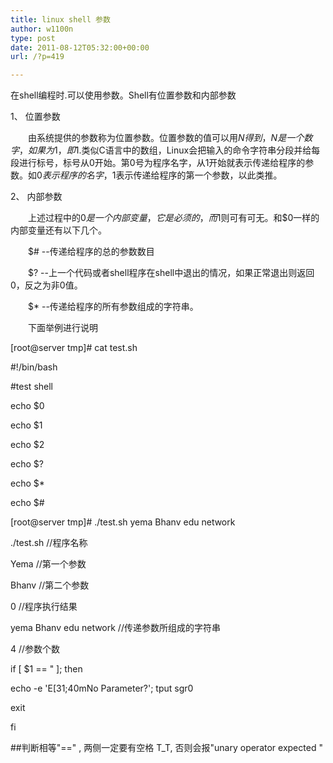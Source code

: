 ```yaml
---
title: linux shell 参数
author: w1100n
type: post
date: 2011-08-12T05:32:00+00:00
url: /?p=419

---
```

在shell编程时.可以使用参数。Shell有位置参数和内部参数
  
1、 位置参数
  
　　由系统提供的参数称为位置参数。位置参数的值可以用$N得到，N是一个数字，如果为1，即$1.类似C语言中的数组，Linux会把输入的命令字符串分段并给每段进行标号，标号从0开始。第0号为程序名字，从1开始就表示传递给程序的参数。如$0表示程序的名字，$1表示传递给程序的第一个参数，以此类推。
  
2、 内部参数
  
　　上述过程中的$0是一个内部变量，它是必须的，而$1则可有可无。和$0一样的内部变量还有以下几个。
  
　　$# --传递给程序的总的参数数目
  
　　$? --上一个代码或者shell程序在shell中退出的情况，如果正常退出则返回0，反之为非0值。
  
　　$* --传递给程序的所有参数组成的字符串。
  
　　下面举例进行说明
  
[root@server tmp]# cat test.sh
  
#!/bin/bash
  
#test shell
  
echo $0
  
echo $1
  
echo $2
  
echo $?
  
echo $*
  
echo $#
  
[root@server tmp]# ./test.sh yema Bhanv edu network
  
./test.sh //程序名称
  
Yema //第一个参数
  
Bhanv //第二个参数
  
0 //程序执行结果
  
yema Bhanv edu network //传递参数所组成的字符串
  
4 //参数个数

if [ $1 == " ]; then
  
echo -e 'E[31;40mNo Parameter?'; tput sgr0
  
exit
  
fi

##判断相等"==" , 两侧一定要有空格 T_T, 否则会报"unary operator expected "